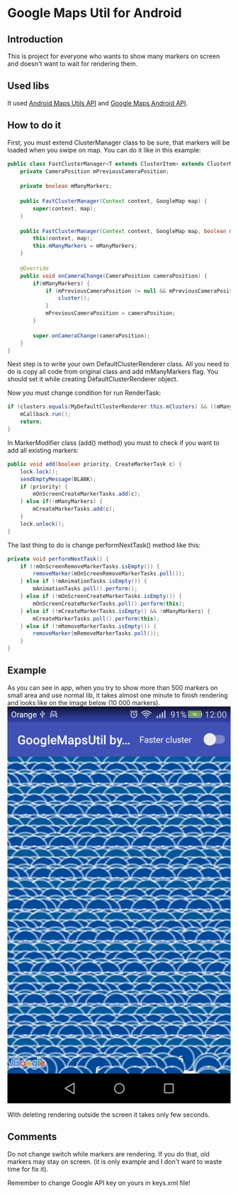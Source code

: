 # Google Maps Util for Android

## Introduction

This is project for everyone who wants to show many markers on screen and doesn't want to wait for rendering them.

## Used libs

It used [Android Maps Utils API](https://github.com/bobzilladev/android-maps-utils) and [Google Maps Android
API](http://developer.android.com/google/play-services/maps.html).

## How to do it

First, you must extend ClusterManager class to be sure, that markers will be loaded when you swipe on map. You can do it like in this example:

```java
public class FastClusterManager<T extends ClusterItem> extends ClusterManager {
    private CameraPosition mPreviousCameraPosition;

    private boolean mManyMarkers;

    public FastClusterManager(Context context, GoogleMap map) {
        super(context, map);
    }

    public FastClusterManager(Context context, GoogleMap map, boolean mManyMarkers) {
        this(context, map);
        this.mManyMarkers = mManyMarkers;
    }

    @Override
    public void onCameraChange(CameraPosition cameraPosition) {
        if(mManyMarkers) {
            if (mPreviousCameraPosition != null && mPreviousCameraPosition.zoom == cameraPosition.zoom) {
                cluster();
            }
            mPreviousCameraPosition = cameraPosition;
        }

        super.onCameraChange(cameraPosition);
    }
}
```

Next step is to write your own DefaultClusterRenderer class. All you need to do is copy all code from original class and add mManyMarkers flag. You should set it while creating DefaultClusterRenderer object.

Now you must change condition for run RenderTask:

```java
if (clusters.equals(MyDefaultClusterRenderer.this.mClusters) && ((mManyMarkers && mMapZoom - mZoom != 0) || !mManyMarkers)) {
    mCallback.run();
    return;
}
```

In MarkerModifier class (add() method) you must to check if you want to add all existing markers:

```java
public void add(boolean priority, CreateMarkerTask c) {
    lock.lock();
    sendEmptyMessage(BLANK);
    if (priority) {
        mOnScreenCreateMarkerTasks.add(c);
    } else if(!mManyMarkers) {
        mCreateMarkerTasks.add(c);
    }
    lock.unlock();
}
```

The last thing to do is change performNextTask() method like this:

```java
private void performNextTask() {
    if (!mOnScreenRemoveMarkerTasks.isEmpty()) {
        removeMarker(mOnScreenRemoveMarkerTasks.poll());
    } else if (!mAnimationTasks.isEmpty()) {
        mAnimationTasks.poll().perform();
    } else if (!mOnScreenCreateMarkerTasks.isEmpty()) {
        mOnScreenCreateMarkerTasks.poll().perform(this);
    } else if (!mCreateMarkerTasks.isEmpty() && !mManyMarkers) {
        mCreateMarkerTasks.poll().perform(this);
    } else if (!mRemoveMarkerTasks.isEmpty()) {
        removeMarker(mRemoveMarkerTasks.poll());
    }
}
```

## Example
As you can see in app, when you try to show more than 500 markers on small area and use normal lib, it takes almost one minute to finish rendering
and looks like on the image below (10 000 markers).
![Many markers with normal lib image](images/slow_many_markers.png)

With deleting rendering outside the screen it takes only few seconds.

## Comments

Do not change switch while markers are rendering. If you do that, old markers may stay on screen.
(it is only example and I don't want to waste time for fix it).

Remember to change Google API key on yours in keys.xml file!